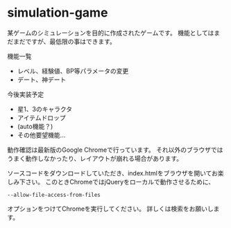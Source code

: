 # simulation-game

某ゲームのシミュレーションを目的に作成されたゲームです。  機能としてはまだまだですが、最低限の事はできます。

機能一覧
* レベル、経験値、BP等パラメータの変更
* デート、神デート

今後実装予定
* 星1、3のキャラクタ
* アイテムドロップ
* (auto機能？)
* その他要望機能... 

動作確認は最新版のGoogle Chromeで行っています。   それ以外のブラウザではうまく動作しなかったり、レイアウトが崩れる場合があります。

ソースコードをダウンロードしていただき、index.htmlをブラウザを開いてお楽しみ下さい。 
このときChromeではjQueryをローカルで動作させるために、
```
--allow-file-access-from-files
```
オプションをつけてChromeを実行してください。
詳しくは検索をお願いします。
